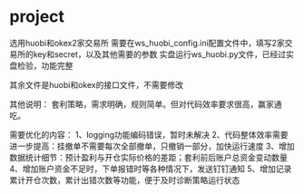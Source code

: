 # project

选用huobi和okex2家交易所
需要在ws_huobi_config.ini配置文件中，填写2家交易所的key和secret，以及其他需要的参数
实盘运行ws_huobi.py文件，已经过实盘检验，功能完整

其余文件是huobi和okex的接口文件，不需要修改

其他说明：
套利策略，需求明确，规则简单。但对代码效率要求很高，赢家通吃。

需要优化的内容：
1、logging功能编码错误，暂时未解决
2、代码整体效率需要进一步提高：挂撤单不需要每次全部撤单，只撤销一部分，加快运行速度
3、增加数据统计细节：预计盈利与开仓实际价格的差距；套利前后账户总资金变动数量
4、增加账户资金不足时，下单报错时等各种情况下，发送钉钉通知
5、增加记录累计开仓次数，累计出错次数等功能，便于及时诊断策略运行状态
